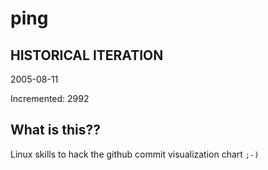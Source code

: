 # ping

## HISTORICAL ITERATION
2005-08-11

Incremented: 2992

## What is this?? 
Linux skills to hack the github commit visualization chart `;-)`
